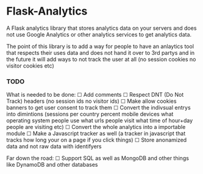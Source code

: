 # Flask-Analytics
A Flask analytics library that stores analytics data on your servers and does not use Google Analytics or other analytics services to get analytics data.

The point of this library is to add a way for people to have an anlaytics tool that respects their uses data and does not hand it over to 3rd partys and in the future it will add ways to not track the user at all (no session cookies no visitor cookies etc)


### TODO
What is needed to be done:
	☐ Add comments
	☐ Respect DNT (Do Not Track) headers (no session ids no visitor ids)
	☐ Make allow cookies banners to get user consent to track them
	☐ Convert the indivsual entrys into dimintions (sessions per country percent mobile devices what operating system people use what urls people visit what time of hour+day people are visiting etc)
	☐ Convert the whole analytics into a importable module
	☐ Make a Javascript tracker as well (a tracker in javascript that tracks how long your on a page if you click things)
	☐ Store anonamized data and not raw data with identifyers

Far down the road:
	☐ Support SQL as well as MongoDB and other things like DynamoDB and other databases
